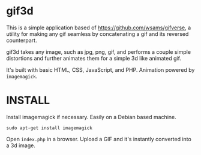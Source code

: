 gif3d
=====

This is a simple application based of https://github.com/wsams/gifverse, a utility for 
making any gif seamless by concatenating a gif and its reversed counterpart.

gif3d takes any image, such as jpg, png, gif, and performs a couple simple distortions and
further animates them for a simple 3d like animated gif.

It's built with basic HTML, CSS, JavaScript, and PHP. Animation powered by `imagemagick`.


INSTALL
=======

Install imagemagick if necessary. Easily on a Debian based machine.

    sudo apt-get install imagemagick

Open `index.php` in a browser. Upload a GIF and it's instantly converted into a 3d image.

